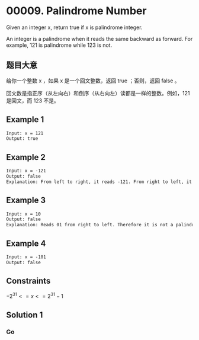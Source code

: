 # 00009. Palindrome Number

Given an integer x, return true if x is palindrome integer.

An integer is a palindrome when it reads the same backward as forward. For example, 121 is palindrome while 123 is not.

## 题目大意

给你一个整数 x ，如果 x 是一个回文整数，返回 true ；否则，返回 false 。

回文数是指正序（从左向右）和倒序（从右向左）读都是一样的整数。例如，121 是回文，而 123 不是。

## Example 1

```txt
Input: x = 121
Output: true
```

## Example 2

```txt
Input: x = -121
Output: false
Explanation: From left to right, it reads -121. From right to left, it becomes 121-. Therefore it is not a palindrome.
```

## Example 3

```txt
Input: x = 10
Output: false
Explanation: Reads 01 from right to left. Therefore it is not a palindrome.
```

## Example 4

```txt
Input: x = -101
Output: false
```

## Constraints

$-2^{31} <= x <= 2^{31} - 1$

## Solution 1

### Go

```go

```
